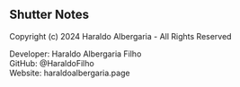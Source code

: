 ## Shutter Notes
Copyright (c) 2024 Haraldo Albergaria - All Rights Reserved

Developer: Haraldo Albergaria Filho  
GitHub: @HaraldoFilho  
Website: haraldoalbergaria.page

